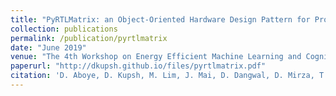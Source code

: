 ```yaml
---
title: "PyRTLMatrix: an Object-Oriented Hardware Design Pattern for Prototyping ML Accelerators"
collection: publications
permalink: /publication/pyrtlmatrix
date: "June 2019"
venue: "The 4th Workshop on Energy Efficient Machine Learning and Cognitive Computing for Embedded Applications (EMC2) held in conjunction with the 46th International Symposium on Computer Architecture (ISCA)"
paperurl: "http://dkupsh.github.io/files/pyrtlmatrix.pdf"
citation: 'D. Aboye, D. Kupsh, M. Lim, J. Mai, D. Dangwal, D. Mirza, T. Sherwood, "PyRTLMatrix: An Object-Oriented Hardware Design Pattern for Prototyping ML Accelerators," 2019 2nd Workshop on Energy Efficient Machine Learning and Cognitive Computing for Embedded Applications (EMC2), Washington, DC, USA, 2019, pp. 36-40, doi: 10.1109/EMC249363.2019.00015.'
---
```

